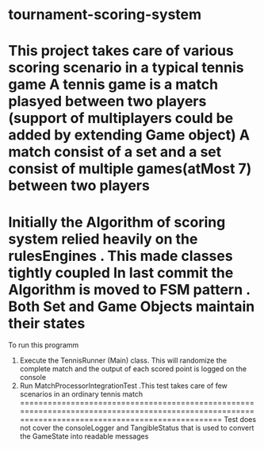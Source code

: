 # tournament-scoring-system
This project takes care of various scoring scenario in a typical tennis game 
A tennis game is a match plasyed between two players (support of multiplayers could be added by extending Game object)
A match consist of a set and a set consist of multiple games(atMost 7) between two players
==============================================================================================================================
Initially the Algorithm of scoring system relied heavily on the rulesEngines . This made classes tightly coupled
In last commit the Algorithm is moved to FSM pattern . 
Both Set and Game Objects maintain their states 
================================================================================================================================
To run this programm 
1) Execute the TennisRunner (Main) class. This will randomize the complete match and the output of each scored point is logged on the console
2) Run MatchProcessorIntegrationTest .This test takes care of few scenarios in an ordinary tennis match
==================================================================================================================================================
Test does not cover the consoleLogger and TangibleStatus that is used to convert the GameState into readable messages